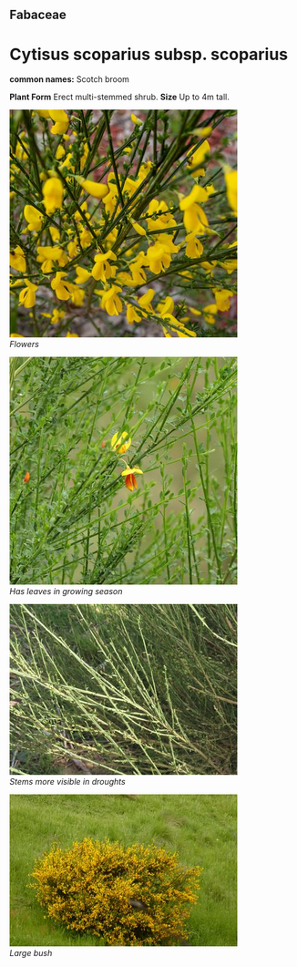 ## Fabaceae
# Cytisus scoparius subsp. scoparius
**common names:** Scotch broom

**Plant Form** Erect multi-stemmed shrub. **Size** Up to 4m tall.


![Flowers](62259__SDI1108.jpg)  
 *Flowers* 

![Has leaves in growing season](70019_P1022533.jpg)  
 *Has leaves in growing season* 

![Stems more visible in droughts](3634_IMG_1247.jpg)  
 *Stems more visible in droughts* 

![Large bush](71205_P7040919.jpg)  
 *Large bush* 

